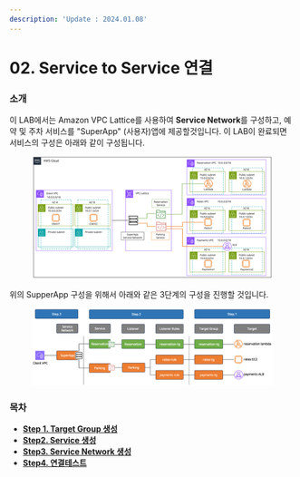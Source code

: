```yaml
---
description: 'Update : 2024.01.08'
---
```


# 02. Service to Service 연결

### 소개&#x20;

이 LAB에서는  Amazon VPC Lattice를 사용하여 **Service Network**를 구성하고, 예약 및 주차 서비스를 "SuperApp" (사용자)앱에 제공할것입니다. 이 LAB이 완료되면 서비스의 구성은 아래와 같이 구성됩니다.

<figure><img src="../.gitbook/assets/image (4) (1) (1).png" alt=""><figcaption></figcaption></figure>

위의 SupperApp 구성을 위해서 아래와 같은 3단계의 구성을 진행할 것입니다.

<figure><img src="../.gitbook/assets/image (1) (1) (1) (1) (1) (1) (1) (1) (1).png" alt=""><figcaption></figcaption></figure>

### 목차

* [**Step 1. Target Group 생성**](1.-target-group.md)
* [**Step2. Service 생성**](2.-service.md)
* [**Step3. Service Network 생성**](3.-service-network.md)
* [**Step4. 연결테스트**](4..md)
